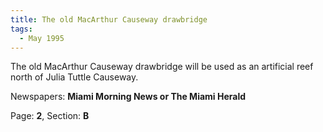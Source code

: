 ```yaml
---  
title: The old MacArthur Causeway drawbridge  
tags:  
  - May 1995  
---  
```

  
The old MacArthur Causeway drawbridge will be used as an artificial reef north of Julia Tuttle Causeway.  
  
Newspapers: **Miami Morning News or The Miami Herald**  
  
Page: **2**, Section: **B** 
